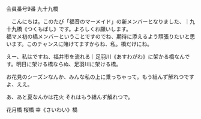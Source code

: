 会員番号9番 九十九橋

　こんにちは。このたび「福音のマーメイド」の新メンバーとなりました、｜九十九橋《つくもばし》です。よろしくお願いします。  
福マメ初の橋メンバーということですのでね、期待に添えるよう頑張りたいと思います。このチャンスに賭けてますからね、私。橋だけにね。

えー、私はですね、福井市を流れる｜足羽川《あすわがわ》に架かる橋なんです。明日に架ける橋ならぬ、足羽川に架ける橋。


お花見のシーズンなんか、みんな私の上に乗っちゃって。もう組んず解れつですよ、ええ。

あ、あと夏なんかは花火
それはもう組んず解れつで。


花月橋
桜橋
幸《さいわい》橋
